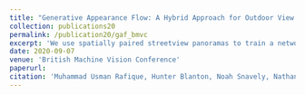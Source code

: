 ```yaml
---
title: "Generative Appearance Flow: A Hybrid Approach for Outdoor View Synthesis"
collection: publications20
permalink: /publication20/gaf_bmvc
excerpt: 'We use spatially paired streetview panoramas to train a network single image view synthesis.'
date: 2020-09-07
venue: 'British Machine Vision Conference'
paperurl: 
citation: 'Muhammad Usman Rafique, Hunter Blanton, Noah Snavely, Nathan Jacobs. "Generative Appearance Flow: A Hybrid Approach for Outdoor View Synthesis." British Machine Vision Conference (BMVC). 2020.'
---
```

